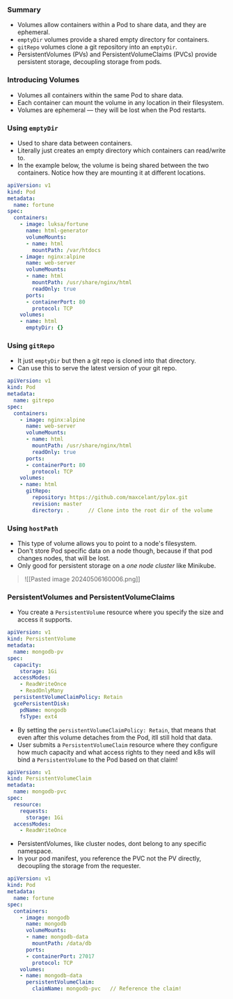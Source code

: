 ### Summary
- Volumes allow containers within a Pod to share data, and they are ephemeral.
- `emptyDir` volumes provide a shared empty directory for containers.
- `gitRepo` volumes clone a git repository into an `emptyDir`.
- PersistentVolumes (PVs) and PersistentVolumeClaims (PVCs) provide persistent storage, decoupling storage from pods.

### Introducing Volumes
- Volumes all containers within the same Pod to share data.
- Each container can mount the volume in any location in their filesystem.
- Volumes are ephemeral — they will be lost when the Pod restarts.

### Using `emptyDir`
- Used to share data between containers.
- Literally just creates an empty directory which containers can read/write to.
- In the example below, the volume is being shared between the two containers. Notice how they are mounting it at different locations.

```yaml
apiVersion: v1
kind: Pod
metadata:
  name: fortune
spec:
  containers:
	- image: luksa/fortune
	  name: html-generator
	  volumeMounts:
	  - name: html
	    mountPath: /var/htdocs
	- image: nginx:alpine
	  name: web-server
	  volumeMounts:
	  - name: html
		mountPath: /usr/share/nginx/html
	    readOnly: true
	  ports:
	  - containerPort: 80
	    protocol: TCP
	volumes:
	- name: html
	  emptyDir: {}
```

### Using `gitRepo`
- It just `emptyDir` but then a git repo is cloned into that directory.
- Can use this to serve the latest version of your git repo.

```yaml
apiVersion: v1
kind: Pod
metadata:
  name: gitrepo
spec:
  containers:
	- image: nginx:alpine
	  name: web-server
	  volumeMounts:
	  - name: html
		mountPath: /usr/share/nginx/html
	    readOnly: true
	  ports:
	  - containerPort: 80
	    protocol: TCP
	volumes:
	- name: html
	  gitRepo:
	    repository: https://github.com/maxcelant/pylox.git
	    revision: master
	    directory: .      // Clone into the root dir of the volume
```

### Using `hostPath`
- This type of volume allows you to point to a node's filesystem.
- Don't store Pod specific data on a node though, because if that pod changes nodes, that will be lost.
- Only good for persistent storage on a _one node cluster_ like Minikube.
>![[Pasted image 20240506160006.png]]

### PersistentVolumes and PersistentVolumeClaims
- You create a `PersistentVolume` resource where you specify the size and access it supports.

```yaml
apiVersion: v1
kind: PersistentVolume
metadata:
  name: mongodb-pv
spec:
  capacity:
    storage: 1Gi
  accessModes:
    - ReadWriteOnce
    - ReadOnlyMany
  persistentVolumeClaimPolicy: Retain
  gcePersistentDisk:
    pdName: mongodb
    fsType: ext4
```

- By setting the `persistentVolumeClaimPolicy: Retain`, that means that even after this volume detaches from the Pod, itll still hold that data.
- User submits a `PersistentVolumeClaim` resource where they configure how much capacity and what access rights to they need and k8s will bind a `PersistentVolume` to the Pod based on that claim!

```yaml
apiVersion: v1
kind: PersistentVolumeClaim
metadata:
  name: mongodb-pvc
spec:
  resource:
    requests:
      storage: 1Gi
  accessModes:
    - ReadWriteOnce
```

- PersistentVolumes, like cluster nodes, dont belong to any specific namespace.
- In your pod manifest, you reference the PVC not the PV directly, decoupling the storage from the requester.

```yaml
apiVersion: v1
kind: Pod
metadata:
  name: fortune
spec:
  containers:
	- image: mongodb
	  name: mongodb
	  volumeMounts:
	  - name: mongodb-data
		mountPath: /data/db
	  ports:
	  - containerPort: 27017
	    protocol: TCP
	volumes:
	- name: mongodb-data
	  persistentVolumeClaim:
	    claimName: mongodb-pvc   // Reference the claim!
```

